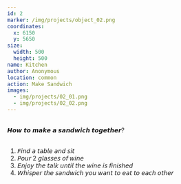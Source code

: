 ```yaml
---
id: 2
marker: /img/projects/object_02.png
coordinates:
  x: 6150
  y: 5650
size:
  width: 500
  height: 500
name: Kitchen
author: Anonymous
location: common
action: Make Sandwich
images:
  - img/projects/02_01.png
  - img/projects/02_02.png
---
```

<br>
𝙃𝙤𝙬 𝙩𝙤 𝙢𝙖𝙠𝙚 𝙖 𝙨𝙖𝙣𝙙𝙬𝙞𝙘𝙝 𝙩𝙤𝙜𝙚𝙩𝙝𝙚𝙧?
<br>
<br>

1. 𝘍𝘪𝘯𝘥 𝘢 𝘵𝘢𝘣𝘭𝘦 𝘢𝘯𝘥 𝘴𝘪𝘵 
2. 𝘗𝘰𝘶𝘳 2 𝘨𝘭𝘢𝘴𝘴𝘦𝘴 𝘰𝘧 𝘸𝘪𝘯𝘦 
3. 𝘌𝘯𝘫𝘰𝘺 𝘵𝘩𝘦 𝘵𝘢𝘭𝘬 𝘶𝘯𝘵𝘪𝘭 𝘵𝘩𝘦 𝘸𝘪𝘯𝘦 𝘪𝘴 𝘧𝘪𝘯𝘪𝘴𝘩𝘦𝘥 
4. 𝘞𝘩𝘪𝘴𝘱𝘦𝘳 𝘵𝘩𝘦 𝘴𝘢𝘯𝘥𝘸𝘪𝘤𝘩 𝘺𝘰𝘶 𝘸𝘢𝘯𝘵 𝘵𝘰 𝘦𝘢𝘵 𝘵𝘰 𝘦𝘢𝘤𝘩 𝘰𝘵𝘩𝘦𝘳

<br>
<br>